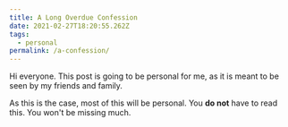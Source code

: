 ```yaml
---
title: A Long Overdue Confession
date: 2021-02-27T18:20:55.262Z
tags:
  - personal
permalink: /a-confession/
---
```

Hi everyone. This post is going to be personal for me, as it is meant to be seen by my friends and family.

As this is the case, most of this will be personal. You **do not** have to read this. You won't be missing much.